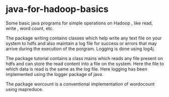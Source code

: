 # java-for-hadoop-basics
Some basic java programs for simple operations on Hadoop , like read, write , word count, etc.

The package writing contains classes which help write any text file on your system to hdfs and also maintain a log file for success or errors that may arrive during the execution of the porgram. Logging is done using log4j.

The package tutorial contains a class mains which reads any file present on hdfs and can store the read content into a file on the system. Here the file to which data is read is the same as the log file. Here logging has been implemented using the logger package of java.

The package worcount is a conventional implementation of wordocount using mapreduce.
